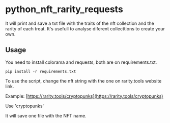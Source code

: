 # python_nft_rarity_requests
It will print and save a txt file with the traits of the nft collection and the rarity of each treat. It's usefull to analyse diferent collecttions to create your own.


## Usage

You need to install colorama and requests, both are on requirements.txt.

`pip install -r requirements.txt`

To use the script, change the nft string with the one on rarity.tools website link.

Example:
[https://rarity.tools/cryptopunks](https://rarity.tools/cryptopunks)

Use 'cryptopunks'

It will save one file with the NFT name.